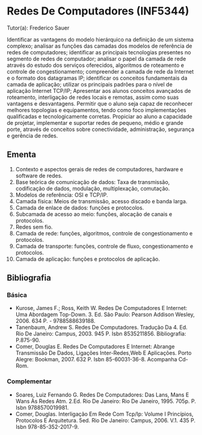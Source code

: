 # Redes De Computadores (INF5344)

Tutor(a): Frederico Sauer

Identificar as vantagens do modelo hierárquico na definição de um sistema complexo; analisar as funções das camadas dos modelos de referência de redes de computadores; identificar as principais tecnologias presentes no segmento de redes de computador; analisar o papel da camada de rede através do estudo dos serviços oferecidos, algoritmos de roteamento e controle de congestionamento; compreender a camada de rede da Internet e o formato dos datagramas IP; identificar os conceitos fundamentais da camada de aplicação; utilizar os principais padrões para o nível de aplicação Internet TCP/IP; Apresentar aos alunos conceitos avançados de roteamento, interligação de redes locais e remotas, assim como suas vantagens e desvantagens. Permitir que o aluno seja capaz de reconhecer melhores topologias e equipamentos, tendo como foco implementações qualificadas e tecnologicamente corretas. Propiciar ao aluno a capacidade de projetar, implementar e suportar redes de pequeno, médio e grande porte, através de conceitos sobre conectividade, administração, segurança e gerência de redes.

## Ementa

1. Contexto e aspectos gerais de redes de computadores, hardware e software de redes.
2. Base teórica de comunicação de dados: Taxa de transmissão, codificação de dados, modulação, multiplexação, comutação.
3. Modelos de referência: OSI e TCP/IP.
4. Camada física: Meios de transmissão, acesso discado e banda larga.
5. Camada de enlace de dados: funções e protocolos.
6. Subcamada de acesso ao meio: funções, alocação de canais e protocolos.
7. Redes sem fio. 
8. Camada de rede: funções, algoritmos, controle de congestionamento e protocolos.
9. Camada de transporte: funções, controle de fluxo, congestionamento e protocolos. 
10. Camada de aplicação: funções e protocolos de aplicação.

## Bibliografia

### Básica

- Kurose, James F.; Ross, Keith W. Redes De Computadores E Internet: Uma Abordagem Top-Down. 3. Ed. São Paulo: Pearson Addison Wesley, 2006. 634 P. - 9788588639188.
- Tanenbaum, Andrew S. Redes De Computadores. Tradução Da 4. Ed. Rio De Janeiro: Campus, 2003. 945 P. Isbn 8535211856. Bibliografia: P.875-90. 
- Comer, Douglas E. Redes De Computadores E Internet: Abrange Transmissão De Dados, Ligações Inter-Redes,Web E Aplicações. Porto Alegre: Bookman, 2007. 632 P. Isbn 85-60031-36-8. Acompanha Cd-Rom.

### Complementar

- Soares, Luiz Fernando G. Redes De Computadores: Das Lans, Mans E Wans Às Redes Atm. 2.Ed. Rio De Janeiro: Rio De Janeiro, 1995. 705p. P. Isbn 9788570019981. 
- Comer, Douglas. Interligação Em Rede Com Tcp/Ip: Volume I Princípios, Protocolos E Arquitetura. 5ed. Rio De Janeiro: Campus, 2006. V.1. 435 P. Isbn 978-85-352-2017-9.

